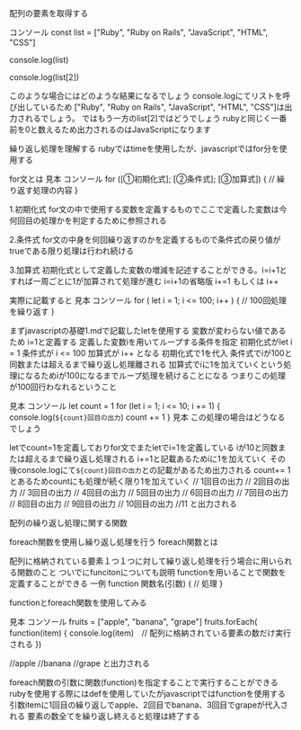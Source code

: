 配列の要素を取得する

コンソール
const list = ["Ruby", "Ruby on Rails", "JavaScript", "HTML", "CSS"]

console.log(list)

console.log(list[2])

このような場合にはどのような結果になるでしょう
console.logにてリストを呼び出しているため
["Ruby", "Ruby on Rails", "JavaScript", "HTML", "CSS"]は出力されるでしょう。
ではもう一方のlist[2]ではどうでしょう
rubyと同じく一番前を0と数えるため出力されるのはJavaScriptになります


繰り返し処理を理解する
rubyではtimeを使用したが、javascriptではfor分を使用する

for文とは
見本
コンソール
for ([①初期化式]; [②条件式]; [③加算式]) {
  // 繰り返す処理の内容
}

1.初期化式
for文の中で使用する変数を定義するものでここで定義した変数は今何回目の処理かを判定するために参照される

2.条件式
for文の中身を何回繰り返すのかを定義するもので条件式の戻り値がtrueである限り処理は行われ続ける

3.加算式
初期化式として定義した変数の増減を記述することができる。i=i+1とすれば一周ごとに1が加算されて処理が進む
i=i+1の省略版
i+=1 もしくは i++

実際に記載すると
見本
コンソール
for ( let i = 1; i <= 100; i++ ) {
  // 100回処理を繰り返す
}

まずjavascriptの基礎1.mdで記載したletを使用する
変数が変わらない値であるため i=1と定義する
定義した変数iを用いてループする条件を指定
初期化式がlet i = 1
条件式が i <= 100
加算式が i++ となる
初期化式で1を代入
条件式でiが100と同数または超えるまで繰り返し処理離される
加算式でiに1を加えていくという処理になるためiが100になるまでループ処理を続けることになる
つまりこの処理が100回行わなれるということ

見本
コンソール
let count = 1
for (let i = 1; i <= 10; i += 1) {
  console.log(`${count}回目の出力`)
  count +=  1
}
見本
この処理の場合はどうなるでしょう

letでcount=1を定義しておりfor文でまたletでi=1を定義している
iが10と同数または超えるまで繰り返し処理される
i+=1と記載あるためiに1を加えていく
その後console.logにて`${count}回目の出力`との記載があるため出力される
count+= 1とあるためcountにも処理が続く限り1を加えていく
// 1回目の出力
// 2回目の出力
// 3回目の出力
// 4回目の出力
// 5回目の出力
// 6回目の出力
// 7回目の出力
// 8回目の出力
// 9回目の出力
// 10回目の出力
//11
 と出力される
 
配列の繰り返し処理に関する関数

foreach関数を使用し繰り返し処理を行う
foreach関数とは

配列に格納されている要素１つ１つに対して繰り返し処理を行う場合に用いられる関数のこと
ついでにfuncitonについても説明
functionを用いることで関数を定義することができる
一例
function 関数名(引数) {
  // 処理
}

functionとforeach関数を使用してみる

見本
コンソール
fruits = ["apple", "banana", "grape"]
fruits.forEach( function(item) {
  console.log(item)　// 配列に格納されている要素の数だけ実行される
})


//apple
//banana
//grape
と出力される

foreach関数の引数に関数(function)を指定することで実行することができる
rubyを使用する際にはdefを使用していたがjavascriptではfunctionを使用する
引数itemに1回目の繰り返しでapple、2回目でbanana、3回目でgrapeが代入される
要素の数全てを繰り返し終えると処理は終了する
